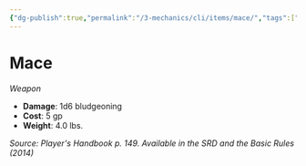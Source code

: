 ```yaml
---
{"dg-publish":true,"permalink":"/3-mechanics/cli/items/mace/","tags":["ttrpg-cli/compendium/src/5e/phb","ttrpg-cli/item/rarity/none","ttrpg-cli/item/weapon/melee","ttrpg-cli/item/weapon/simple"]}
---
```


# Mace
*Weapon*  


- **Damage**: 1d6 bludgeoning
- **Cost**: 5 gp
- **Weight**: 4.0 lbs.

*Source: Player's Handbook p. 149. Available in the <span title='Systems Reference Document (5.1)'>SRD</span> and the Basic Rules (2014)*